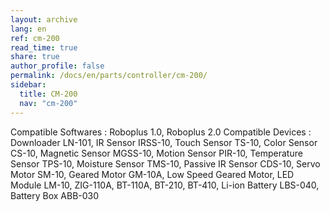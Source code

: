```yaml
---
layout: archive
lang: en
ref: cm-200
read_time: true
share: true
author_profile: false
permalink: /docs/en/parts/controller/cm-200/
sidebar:
  title: CM-200
  nav: "cm-200"
---
```



Compatible Softwares : Roboplus 1.0, Roboplus 2.0
Compatible Devices : Downloader LN-101, IR Sensor IRSS-10, Touch Sensor TS-10, Color Sensor CS-10, Magnetic Sensor MGSS-10, Motion Sensor PIR-10, Temperature Sensor TPS-10, Moisture Sensor TMS-10, Passive IR Sensor CDS-10, Servo Motor SM-10, Geared Motor GM-10A, Low Speed Geared Motor, LED Module LM-10, ZIG-110A, BT-110A, BT-210, BT-410, Li-ion Battery LBS-040, Battery Box ABB-030
